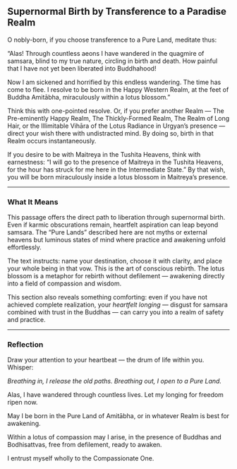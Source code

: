 ## Supernormal Birth by Transference to a Paradise Realm

O nobly-born, if you choose transference to a Pure Land, meditate thus:

“Alas! Through countless aeons I have wandered in the quagmire of samsara, blind to my true nature, circling in birth and death. How painful that I have not yet been liberated into Buddhahood!

Now I am sickened and horrified by this endless wandering. The time has come to flee. I resolve to be born in the Happy Western Realm, at the feet of Buddha Amitābha, miraculously within a lotus blossom.”

Think this with one-pointed resolve. Or, if you prefer another Realm — The Pre-eminently Happy Realm, The Thickly-Formed Realm, The Realm of Long Hair, or the Illimitable Vihāra of the Lotus Radiance in Urgyan’s presence — direct your wish there with undistracted mind. By doing so, birth in that Realm occurs instantaneously.

If you desire to be with Maitreya in the Tushita Heavens, think with earnestness: “I will go to the presence of Maitreya in the Tushita Heavens, for the hour has struck for me here in the Intermediate State.” By that wish, you will be born miraculously inside a lotus blossom in Maitreya’s presence.

---

### What It Means

This passage offers the direct path to liberation through supernormal birth. Even if karmic obscurations remain, heartfelt aspiration can leap beyond samsara. The “Pure Lands” described here are not myths or external heavens but luminous states of mind where practice and awakening unfold effortlessly.

The text instructs: name your destination, choose it with clarity, and place your whole being in that vow. This is the art of conscious rebirth. The lotus blossom is a metaphor for rebirth without defilement — awakening directly into a field of compassion and wisdom.

This section also reveals something comforting: even if you have not achieved complete realization, your *heartfelt longing* — disgust for samsara combined with trust in the Buddhas — can carry you into a realm of safety and practice.

---

### Reflection

Draw your attention to your heartbeat — the drum of life within you. Whisper:

*Breathing in, I release the old paths.
Breathing out, I open to a Pure Land.*

Alas, I have wandered through countless lives.
Let my longing for freedom ripen now.

May I be born in the Pure Land of Amitābha,
or in whatever Realm is best for awakening.

Within a lotus of compassion may I arise,
in the presence of Buddhas and Bodhisattvas,
free from defilement, ready to awaken.

I entrust myself wholly
to the Compassionate One.
